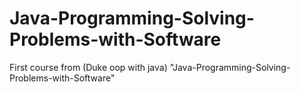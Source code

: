 # Java-Programming-Solving-Problems-with-Software
First course from (Duke oop with java) "Java-Programming-Solving-Problems-with-Software"
